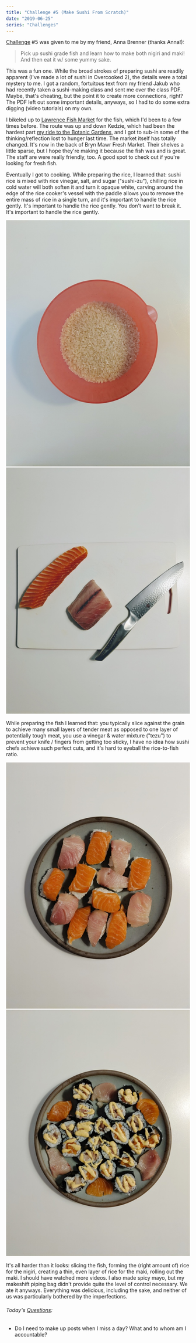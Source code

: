 ```yaml
---
title: "Challenge #5 (Make Sushi From Scratch)"
date: "2019-06-25"
series: "Challenges"
---
```


[Challenge](/blog/19/06/challenges/) #5 was given to me by my friend, Anna Brenner (thanks Anna!):

> Pick up sushi grade fish and learn how to make both nigiri and maki! And then eat it w/ some yummy sake.

This was a fun one. While the broad strokes of preparing sushi are readily apparent (I've made a lot of sushi in Overcooked 2), the details were a total mystery to me. I got a random, fortuitous text from my friend Jakub who had recently taken a sushi-making class and sent me over the class PDF. Maybe, that's cheating, but the point it to create more connections, right? The PDF left out some important details, anyways, so I had to do some extra digging (video tutorials) on my own.

I bikeled up to [Lawrence Fish Market](https://www.lawrencefish.com) for the fish, which I'd been to a few times before. The route was up and down Kedzie, which had been the hardest part [my ride to the Botanic Gardens](/blog/19/06/unintended-consequences), and I got to sub-in some of the thinking/reflection lost to hunger last time. The market itself has totally changed. It's now in the back of Bryn Mawr Fresh Market. Their shelves a little sparse, but I hope they're making it because the fish was and is great. The staff are were really friendly, too. A good spot to check out if you're looking for fresh fish.

Eventually I got to cooking. While preparing the rice, I learned that: sushi rice is mixed with rice vinegar, salt, and sugar ("sushi-zu"), chilling rice in cold water will both soften it and turn it opaque white, carving around the edge of the rice cooker's vessel with the paddle allows you to remove the entire mass of rice in a single turn, and it's important to handle the rice gently. It's important to handle the rice gently. You don't want to break it. It's important to handle the rice gently.

<p class="image-grid"/>

![Preparing Rice](./prep-1.jpg)
![Preparing Fish](./prep-2.jpg)

While preparing the fish I learned that: you typically slice against the grain to achieve many small layers of tender meat as opposed to one layer of potentially tough meat, you use a vinegar & water mixture ("tezu") to prevent your knife / fingers from getting too sticky, I have no idea how sushi chefs achieve such perfect cuts, and it's hard to eyeball the rice-to-fish ratio.

<p class="image-grid"/>

![Finished Nigiri](./sushi-1.jpg)
![Finished Maki](./sushi-2.jpg)

It's all harder than it looks: slicing the fish, forming the (right amount of) rice for the nigiri, creating a thin, even layer of rice for the maki, rolling out the maki. I should have watched more videos. I also made spicy mayo, but my makeshift piping bag didn't provide quite the level of control necessary. We ate it anyways. Everything was delicious, including the sake, and neither of us was particularly bothered by the imperfections.

<aside>
  <h6>Today's <a href="/blog/19/06/refining-questions/">Questions</a>:</h6>
  <ul>
    <li>Do I need to make up posts when I miss a day? What and to whom am I accountable?</li>
  </ul>
</aside>
